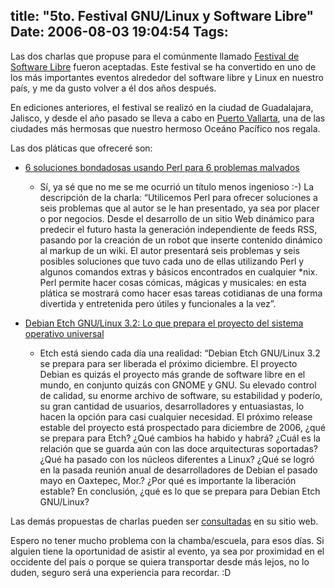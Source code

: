 title: "5to. Festival GNU/Linux y Software Libre"
Date: 2006-08-03 19:04:54
Tags: 
---
<p>Las dos charlas que propuse para el comúnmente llamado <a target="_blank" href="http://www.festivaldesoftwarelibre.org">Festival de Software Libre</a> fueron aceptadas. Este festival se ha convertido en uno de los más importantes eventos alrededor del software libre y Linux en nuestro país, y me da gusto volver a él dos años después.

En ediciones anteriores, el festival se realizó en la ciudad de Guadalajara, Jalisco, y desde el año pasado se lleva a cabo en <a target="_blank" href="http://en.wikipedia.org/wiki/Puerto_Vallarta">Puerto Vallarta</a>, una de las ciudades más hermosas que nuestro hermoso Oceáno Pacífico nos regala.

Las dos pláticas que ofreceré son:
</p>
<ul>
<li><a target="_blank" href="http://festivaldesoftwarelibre.org/yacomas/lista/Vponencia.php?vopc=43%2053%20/yacomas/lista/"> 		6 soluciones bondadosas usando Perl para 6 problemas malvados</a></li>
<ul>
<li>Sí, ya sé que no me se me ocurrió un título menos ingenioso :-) La descripción de la charla: &#8220;Utilicemos Perl para ofrecer soluciones a seis problemas que al autor se le han presentado, ya sea por placer o por negocios. Desde el desarrollo de un sitio Web dinámico para predecir el futuro hasta la generación independiente de feeds RSS, pasando por la creación de un robot que inserte contenido dinámico al markup de un wiki. El autor presentará seis problemas y seis posibles soluciones que tuvo cada uno de ellas utilizando Perl y algunos comandos extras y básicos encontrados en cualquier *nix. Perl permite hacer cosas cómicas, mágicas y musicales: en esta plática se mostrará como hacer esas tareas cotidianas de una forma divertida y entretenida pero útiles y funcionales a la vez&#8221;.</li>
</ul>
</ul>
<ul>
<li><a target="_blank" href="http://festivaldesoftwarelibre.org/yacomas/lista/Vponencia.php?vopc=43%2054%20/yacomas/lista/"> 		Debian Etch GNU/Linux 3.2: Lo que prepara el proyecto del sistema operativo universal</a></li>
<ul>
<li>Etch está siendo cada día una realidad: &#8220;Debian Etch GNU/Linux 3.2 se prepara para ser liberada el próximo diciembre. El proyecto Debian es quizás el proyecto más grande de software libre en el mundo, en conjunto quizás con GNOME y GNU. Su elevado control de calidad, su enorme archivo de software, su estabilidad y poderío, su gran cantidad de usuarios, desarrolladores y entuasiastas, lo hacen la opción para casi cualquier necesidad. El próximo release estable del proyecto está prospectado para diciembre de 2006, ¿qué se prepara para Etch? ¿Qué cambios ha habido y habrá? ¿Cuál es la relación que se guarda aún con las doce arquitecturas soportadas? ¿Qué ha pasado con los núcleos diferentes a Linux? ¿Qué se logró en la pasada reunión anual de desarrolladores de Debian el pasado mayo en Oaxtepec, Mor.? ¿Por qué es importante la liberación estable? En conclusión, ¿qué es lo que se prepara para Debian Etch GNU/Linux?</li>
</ul>
</ul>
<p>
Las demás propuestas de charlas pueden ser <a target="_blank" href="http://festivaldesoftwarelibre.org/fsl2006/component/option,com_wrapper/Itemid,26/">consultadas</a> en su sitio web.

Espero no tener mucho problema con la chamba/escuela, para esos días. Si alguien tiene la oportunidad de asistir al evento, ya sea por proximidad en el occidente del país o porque se quiera transportar desde más lejos, no lo duden, seguro será una experiencia para recordar. :D </p>
